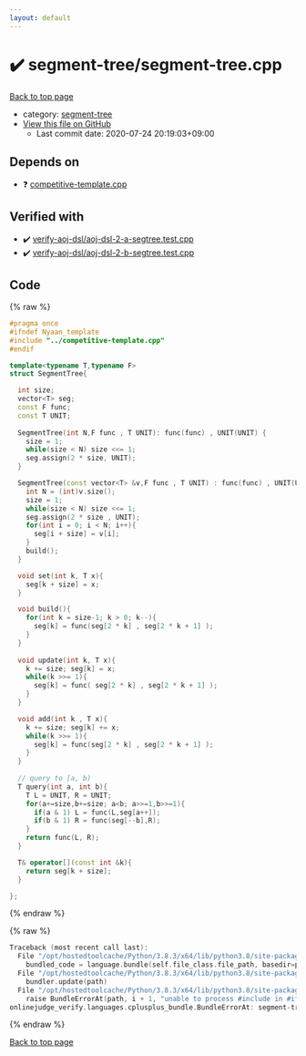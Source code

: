 ```yaml
---
layout: default
---
```


<!-- mathjax config similar to math.stackexchange -->
<script type="text/javascript" async
  src="https://cdnjs.cloudflare.com/ajax/libs/mathjax/2.7.5/MathJax.js?config=TeX-MML-AM_CHTML">
</script>
<script type="text/x-mathjax-config">
  MathJax.Hub.Config({
    TeX: { equationNumbers: { autoNumber: "AMS" }},
    tex2jax: {
      inlineMath: [ ['$','$'] ],
      processEscapes: true
    },
    "HTML-CSS": { matchFontHeight: false },
    displayAlign: "left",
    displayIndent: "2em"
  });
</script>

<script type="text/javascript" src="https://cdnjs.cloudflare.com/ajax/libs/jquery/3.4.1/jquery.min.js"></script>
<script src="https://cdn.jsdelivr.net/npm/jquery-balloon-js@1.1.2/jquery.balloon.min.js" integrity="sha256-ZEYs9VrgAeNuPvs15E39OsyOJaIkXEEt10fzxJ20+2I=" crossorigin="anonymous"></script>
<script type="text/javascript" src="../../assets/js/copy-button.js"></script>
<link rel="stylesheet" href="../../assets/css/copy-button.css" />


# :heavy_check_mark: segment-tree/segment-tree.cpp

<a href="../../index.html">Back to top page</a>

* category: <a href="../../index.html#cf992883f659a62542b674f4570b728a">segment-tree</a>
* <a href="{{ site.github.repository_url }}/blob/master/segment-tree/segment-tree.cpp">View this file on GitHub</a>
    - Last commit date: 2020-07-24 20:19:03+09:00




## Depends on

* :question: <a href="../competitive-template.cpp.html">competitive-template.cpp</a>


## Verified with

* :heavy_check_mark: <a href="../../verify/verify-aoj-dsl/aoj-dsl-2-a-segtree.test.cpp.html">verify-aoj-dsl/aoj-dsl-2-a-segtree.test.cpp</a>
* :heavy_check_mark: <a href="../../verify/verify-aoj-dsl/aoj-dsl-2-b-segtree.test.cpp.html">verify-aoj-dsl/aoj-dsl-2-b-segtree.test.cpp</a>


## Code

<a id="unbundled"></a>
{% raw %}
```cpp
#pragma once
#ifndef Nyaan_template
#include "../competitive-template.cpp"
#endif

template<typename T,typename F>
struct SegmentTree{

  int size;
  vector<T> seg;
  const F func;
  const T UNIT;
  
  SegmentTree(int N,F func , T UNIT): func(func) , UNIT(UNIT) {
    size = 1;
    while(size < N) size <<= 1;
    seg.assign(2 * size, UNIT);
  }

  SegmentTree(const vector<T> &v,F func , T UNIT) : func(func) , UNIT(UNIT){
    int N = (int)v.size();
    size = 1;
    while(size < N) size <<= 1;
    seg.assign(2 * size , UNIT);
    for(int i = 0; i < N; i++){
      seg[i + size] = v[i];
    }
    build();
  }

  void set(int k, T x){
    seg[k + size] = x;
  }

  void build(){
    for(int k = size-1; k > 0; k--){
      seg[k] = func(seg[2 * k] , seg[2 * k + 1] );
    }
  }
  
  void update(int k, T x){
    k += size; seg[k] = x;
    while(k >>= 1){
      seg[k] = func( seg[2 * k] , seg[2 * k + 1] );
    }
  }

  void add(int k , T x){
    k += size; seg[k] += x;
    while(k >>= 1){
      seg[k] = func(seg[2 * k] , seg[2 * k + 1] );
    }
  }
  
  // query to [a, b) 
  T query(int a, int b){
    T L = UNIT, R = UNIT;
    for(a+=size,b+=size; a<b; a>>=1,b>>=1){
      if(a & 1) L = func(L,seg[a++]);
      if(b & 1) R = func(seg[--b],R);
    }
    return func(L, R);
  }

  T& operator[](const int &k){
    return seg[k + size];
  }

};
```
{% endraw %}

<a id="bundled"></a>
{% raw %}
```cpp
Traceback (most recent call last):
  File "/opt/hostedtoolcache/Python/3.8.3/x64/lib/python3.8/site-packages/onlinejudge_verify/docs.py", line 349, in write_contents
    bundled_code = language.bundle(self.file_class.file_path, basedir=pathlib.Path.cwd())
  File "/opt/hostedtoolcache/Python/3.8.3/x64/lib/python3.8/site-packages/onlinejudge_verify/languages/cplusplus.py", line 185, in bundle
    bundler.update(path)
  File "/opt/hostedtoolcache/Python/3.8.3/x64/lib/python3.8/site-packages/onlinejudge_verify/languages/cplusplus_bundle.py", line 306, in update
    raise BundleErrorAt(path, i + 1, "unable to process #include in #if / #ifdef / #ifndef other than include guards")
onlinejudge_verify.languages.cplusplus_bundle.BundleErrorAt: segment-tree/segment-tree.cpp: line 3: unable to process #include in #if / #ifdef / #ifndef other than include guards

```
{% endraw %}

<a href="../../index.html">Back to top page</a>

